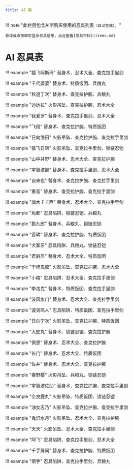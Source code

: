 ```yaml
---
title: AI 篇
---
```


!!! note "此栏目包含AI所购买使用的忍具列表`（自动生成）`。"

    悬浮或点按即可显示忍具信息，点此查看[忍具百科](items.md)

# AI 忍具表

!!! example "猿飞阿斯玛"
	<span class="hint--right hint--medium" aria-label="立即从受伤状态中恢复并进入隐身状态1.5s【100金币/次】">替身术</span>、<span class="hint--top hint--medium" aria-label="减少普通技能的冷却时间，并提高所有攻击的暴击率及暴击伤害【CD大于10减少5s，反之减少4s】">忍术大全</span>、<span class="hint--top hint--medium" aria-label="每攻击一名敌人将获得18%的查克拉加成【包括守护忍】">查克拉手里剑</span>

!!! example "千代婆婆"
	<span class="hint--right hint--medium" aria-label="立即从受伤状态中恢复并进入隐身状态1.5s【100金币/次】">替身术</span>、<span class="hint--top hint--medium" aria-label="提高使用拉面的回复量至4500，并降低拉面冷却时间2s">特质饭团</span>、<span class="hint--top hint--medium" aria-label="普通攻击追加破防效果，并提升伤害">兵粮丸</span>

!!! example "秋道丁次"
	<span class="hint--right hint--medium" aria-label="立即从受伤状态中恢复并进入隐身状态1.5s【100金币/次】">替身术</span>、<span class="hint--top hint--medium" aria-label="提升角色25%额外的查克拉获取">查克拉护腕</span>、<span class="hint--top hint--medium" aria-label="普通攻击追加破防效果，并提升伤害">兵粮丸</span>

!!! example "迪达拉"
	<span class="hint--right hint--medium" aria-label="减少敌方25%查克拉获取">火影吊坠</span>、<span class="hint--top hint--medium" aria-label="提升角色25%额外的查克拉获取">查克拉护腕</span>、<span class="hint--top hint--medium" aria-label="减少普通技能的冷却时间，并提高所有攻击的暴击率及暴击伤害【CD大于10减少5s，反之减少4s】">忍术大全</span>

!!! example "我爱罗"
	<span class="hint--right hint--medium" aria-label="立即从受伤状态中恢复并进入隐身状态1.5s【100金币/次】">替身术</span>、<span class="hint--top hint--medium" aria-label="每攻击一名敌人将获得18%的查克拉加成【包括守护忍】">查克拉手里剑</span>、<span class="hint--top hint--medium" aria-label="减少普通技能的冷却时间，并提高所有攻击的暴击率及暴击伤害【CD大于10减少5s，反之减少4s】">忍术大全</span>

!!! example "飞段"
	<span class="hint--right hint--medium" aria-label="立即从受伤状态中恢复并进入隐身状态1.5s【100金币/次】">替身术</span>、<span class="hint--top hint--medium" aria-label="提升角色25%额外的查克拉获取">查克拉护腕</span>、<span class="hint--top hint--medium" aria-label="提高使用拉面的回复量至4500，并降低拉面冷却时间2s">特质饭团</span>

!!! example "日向雏田"
	<span class="hint--right hint--medium" aria-label="减少敌方25%查克拉获取">火影吊坠</span>、<span class="hint--top hint--medium" aria-label="提升角色25%额外的查克拉获取">查克拉护腕</span>、<span class="hint--top hint--medium" aria-label="每攻击一名敌人将获得18%的查克拉加成【包括守护忍】">查克拉手里剑</span>

!!! example "猿飞日斩"
	<span class="hint--right hint--medium" aria-label="减少敌方25%查克拉获取">火影吊坠</span>、<span class="hint--top hint--medium" aria-label="每攻击一名敌人将获得18%的查克拉加成【包括守护忍】">查克拉手里剑</span>、<span class="hint--top hint--medium" aria-label="提高角色3000HP上限并减少25%所受到的伤害">锁链忍铠</span>

!!! example "山中井野"
	<span class="hint--right hint--medium" aria-label="立即从受伤状态中恢复并进入隐身状态1.5s【100金币/次】">替身术</span>、<span class="hint--top hint--medium" aria-label="减少普通技能的冷却时间，并提高所有攻击的暴击率及暴击伤害【CD大于10减少5s，反之减少4s】">忍术大全</span>、<span class="hint--top hint--medium" aria-label="提升角色25%额外的查克拉获取">查克拉护腕</span>

!!! example "宇智波鼬"
	<span class="hint--right hint--medium" aria-label="立即从受伤状态中恢复并进入隐身状态1.5s【100金币/次】">替身术</span>、<span class="hint--top hint--medium" aria-label="每攻击一名敌人将获得18%的查克拉加成【包括守护忍】">查克拉手里剑</span>、<span class="hint--top hint--medium" aria-label="减少普通技能的冷却时间，并提高所有攻击的暴击率及暴击伤害【CD大于10减少5s，反之减少4s】">忍术大全</span>

!!! example "自来也"
	<span class="hint--right hint--medium" aria-label="立即从受伤状态中恢复并进入隐身状态1.5s【100金币/次】">替身术</span>、<span class="hint--top hint--medium" aria-label="提升角色25%额外的查克拉获取">查克拉护腕</span>、<span class="hint--top hint--medium" aria-label="每攻击一名敌人将获得18%的查克拉加成【包括守护忍】">查克拉手里剑</span>

!!! example "重吾"
	<span class="hint--right hint--medium" aria-label="立即从受伤状态中恢复并进入隐身状态1.5s【100金币/次】">替身术</span>、<span class="hint--top hint--medium" aria-label="提升角色25%额外的查克拉获取">查克拉护腕</span>、<span class="hint--top hint--medium" aria-label="每攻击一名敌人将获得18%的查克拉加成【包括守护忍】">查克拉手里剑</span>

!!! example "旗木卡卡西"
	<span class="hint--right hint--medium" aria-label="立即从受伤状态中恢复并进入隐身状态1.5s【100金币/次】">替身术</span>、<span class="hint--top hint--medium" aria-label="减少普通技能的冷却时间，并提高所有攻击的暴击率及暴击伤害【CD大于10减少5s，反之减少4s】">忍术大全</span>、<span class="hint--top hint--medium" aria-label="每攻击一名敌人将获得18%的查克拉加成【包括守护忍】">查克拉手里剑</span>

!!! example "角都"
	<span class="hint--right hint--medium" aria-label="释放一个苦无陷阱，触发后将击倒敌人并造成伤害【随等级成长增加伤害，500 * 等级】">忍具陷阱</span>、<span class="hint--top hint--medium" aria-label="提高角色3000HP上限并减少25%所受到的伤害">锁链忍铠</span>、<span class="hint--top hint--medium" aria-label="普通攻击追加破防效果，并提升伤害">兵粮丸</span>

!!! example "勘九郎"
	<span class="hint--right hint--medium" aria-label="立即从受伤状态中恢复并进入隐身状态1.5s【100金币/次】">替身术</span>、<span class="hint--top hint--medium" aria-label="普通攻击追加破防效果，并提升伤害">兵粮丸</span>、<span class="hint--top hint--medium" aria-label="提高角色3000HP上限并减少25%所受到的伤害">锁链忍铠</span>

!!! example "香磷"
	<span class="hint--right hint--medium" aria-label="立即从受伤状态中恢复并进入隐身状态1.5s【100金币/次】">替身术</span>、<span class="hint--top hint--medium" aria-label="提升角色25%额外的查克拉获取">查克拉护腕</span>、<span class="hint--top hint--medium" aria-label="提高使用拉面的回复量至4500，并降低拉面冷却时间2s">特质饭团</span>

!!! example "犬冢牙"
	<span class="hint--right hint--medium" aria-label="释放一个苦无陷阱，触发后将击倒敌人并造成伤害【随等级成长增加伤害，500 * 等级】">忍具陷阱</span>、<span class="hint--top hint--medium" aria-label="普通攻击追加破防效果，并提升伤害">兵粮丸</span>、<span class="hint--top hint--medium" aria-label="提高角色3000HP上限并减少25%所受到的伤害">锁链忍铠</span>

!!! example "君麻吕"
	<span class="hint--right hint--medium" aria-label="立即从受伤状态中恢复并进入隐身状态1.5s【100金币/次】">替身术</span>、<span class="hint--top hint--medium" aria-label="减少普通技能的冷却时间，并提高所有攻击的暴击率及暴击伤害【CD大于10减少5s，反之减少4s】">忍术大全</span>、<span class="hint--top hint--medium" aria-label="提高使用拉面的回复量至4500，并降低拉面冷却时间2s">特质饭团</span>

!!! example "干柿鬼鲛"
	<span class="hint--right hint--medium" aria-label="减少敌方25%查克拉获取">火影吊坠</span>、<span class="hint--top hint--medium" aria-label="提升角色25%额外的查克拉获取">查克拉护腕</span>、<span class="hint--top hint--medium" aria-label="减少普通技能的冷却时间，并提高所有攻击的暴击率及暴击伤害【CD大于10减少5s，反之减少4s】">忍术大全</span>

!!! example "小南"
	<span class="hint--right hint--medium" aria-label="释放一个苦无陷阱，触发后将击倒敌人并造成伤害【随等级成长增加伤害，500 * 等级】">忍具陷阱</span>、<span class="hint--top hint--medium" aria-label="减少普通技能的冷却时间，并提高所有攻击的暴击率及暴击伤害【CD大于10减少5s，反之减少4s】">忍术大全</span>、<span class="hint--top hint--medium" aria-label="每攻击一名敌人将获得18%的查克拉加成【包括守护忍】">查克拉手里剑</span>

!!! example "李洛克"
	<span class="hint--right hint--medium" aria-label="立即从受伤状态中恢复并进入隐身状态1.5s【100金币/次】">替身术</span>、<span class="hint--top hint--medium" aria-label="提高使用拉面的回复量至4500，并降低拉面冷却时间2s">特质饭团</span>、<span class="hint--top hint--medium" aria-label="每攻击一名敌人将获得18%的查克拉加成【包括守护忍】">查克拉手里剑</span>

!!! example "波风水门"
	<span class="hint--right hint--medium" aria-label="立即从受伤状态中恢复并进入隐身状态1.5s【100金币/次】">替身术</span>、<span class="hint--top hint--medium" aria-label="减少普通技能的冷却时间，并提高所有攻击的暴击率及暴击伤害【CD大于10减少5s，反之减少4s】">忍术大全</span>、<span class="hint--top hint--medium" aria-label="每攻击一名敌人将获得18%的查克拉加成【包括守护忍】">查克拉手里剑</span>

!!! example "漩涡鸣人"
	<span class="hint--right hint--medium" aria-label="释放一个苦无陷阱，触发后将击倒敌人并造成伤害【随等级成长增加伤害，500 * 等级】">忍具陷阱</span>、<span class="hint--top hint--medium" aria-label="提高使用拉面的回复量至4500，并降低拉面冷却时间2s">特质饭团</span>、<span class="hint--top hint--medium" aria-label="每攻击一名敌人将获得18%的查克拉加成【包括守护忍】">查克拉手里剑</span>

!!! example "日向宁次"
	<span class="hint--right hint--medium" aria-label="减少敌方25%查克拉获取">火影吊坠</span>、<span class="hint--top hint--medium" aria-label="提升角色25%额外的查克拉获取">查克拉护腕</span>、<span class="hint--top hint--medium" aria-label="提高使用拉面的回复量至4500，并降低拉面冷却时间2s">特质饭团</span>

!!! example "大蛇丸"
	<span class="hint--right hint--medium" aria-label="立即从受伤状态中恢复并进入隐身状态1.5s【100金币/次】">替身术</span>、<span class="hint--top hint--medium" aria-label="提高角色3000HP上限并减少25%所受到的伤害">锁链忍铠</span>、<span class="hint--top hint--medium" aria-label="提升角色25%额外的查克拉获取">查克拉护腕</span>

!!! example "佩恩"
	<span class="hint--right hint--medium" aria-label="立即从受伤状态中恢复并进入隐身状态1.5s【100金币/次】">替身术</span>、<span class="hint--top hint--medium" aria-label="减少普通技能的冷却时间，并提高所有攻击的暴击率及暴击伤害【CD大于10减少5s，反之减少4s】">忍术大全</span>、<span class="hint--top hint--medium" aria-label="提升角色25%额外的查克拉获取">查克拉护腕</span>

!!! example "长门"
	<span class="hint--right hint--medium" aria-label="立即从受伤状态中恢复并进入隐身状态1.5s【100金币/次】">替身术</span>、<span class="hint--top hint--medium" aria-label="减少普通技能的冷却时间，并提高所有攻击的暴击率及暴击伤害【CD大于10减少5s，反之减少4s】">忍术大全</span>、<span class="hint--top hint--medium" aria-label="提高使用拉面的回复量至4500，并降低拉面冷却时间2s">特质饭团</span>

!!! example "佐井"
	<span class="hint--right hint--medium" aria-label="立即从受伤状态中恢复并进入隐身状态1.5s【100金币/次】">替身术</span>、<span class="hint--top hint--medium" aria-label="减少普通技能的冷却时间，并提高所有攻击的暴击率及暴击伤害【CD大于10减少5s，反之减少4s】">忍术大全</span>、<span class="hint--top hint--medium" aria-label="提升角色25%额外的查克拉获取">查克拉护腕</span>

!!! example "春野樱"
	<span class="hint--right hint--medium" aria-label="减少敌方25%查克拉获取">火影吊坠</span>、<span class="hint--top hint--medium" aria-label="普通攻击追加破防效果，并提升伤害">兵粮丸</span>、<span class="hint--top hint--medium" aria-label="提高角色3000HP上限并减少25%所受到的伤害">锁链忍铠</span>

!!! example "宇智波佐助"
	<span class="hint--right hint--medium" aria-label="立即从受伤状态中恢复并进入隐身状态1.5s【100金币/次】">替身术</span>、<span class="hint--top hint--medium" aria-label="提升角色25%额外的查克拉获取">查克拉护腕</span>、<span class="hint--top hint--medium" aria-label="每攻击一名敌人将获得18%的查克拉加成【包括守护忍】">查克拉手里剑</span>

!!! example "奈良鹿丸"
	<span class="hint--right hint--medium" aria-label="减少敌方25%查克拉获取">火影吊坠</span>、<span class="hint--top hint--medium" aria-label="提高使用拉面的回复量至4500，并降低拉面冷却时间2s">特质饭团</span>、<span class="hint--top hint--medium" aria-label="提高角色3000HP上限并减少25%所受到的伤害">锁链忍铠</span>

!!! example "油女志乃"
	<span class="hint--right hint--medium" aria-label="减少敌方25%查克拉获取">火影吊坠</span>、<span class="hint--top hint--medium" aria-label="提升角色25%额外的查克拉获取">查克拉护腕</span>、<span class="hint--top hint--medium" aria-label="每攻击一名敌人将获得18%的查克拉加成【包括守护忍】">查克拉手里剑</span>

!!! example "鬼灯水月"
	<span class="hint--right hint--medium" aria-label="减少敌方25%查克拉获取">火影吊坠</span>、<span class="hint--top hint--medium" aria-label="减少普通技能的冷却时间，并提高所有攻击的暴击率及暴击伤害【CD大于10减少5s，反之减少4s】">忍术大全</span>、<span class="hint--top hint--medium" aria-label="提升角色25%额外的查克拉获取">查克拉护腕</span>

!!! example "天天"
	<span class="hint--right hint--medium" aria-label="减少敌方25%查克拉获取">火影吊坠</span>、<span class="hint--top hint--medium" aria-label="减少普通技能的冷却时间，并提高所有攻击的暴击率及暴击伤害【CD大于10减少5s，反之减少4s】">忍术大全</span>、<span class="hint--top hint--medium" aria-label="每攻击一名敌人将获得18%的查克拉加成【包括守护忍】">查克拉手里剑</span>

!!! example "阿飞"
	<span class="hint--right hint--medium" aria-label="释放一个苦无陷阱，触发后将击倒敌人并造成伤害【随等级成长增加伤害，500 * 等级】">忍具陷阱</span>、<span class="hint--top hint--medium" aria-label="每攻击一名敌人将获得18%的查克拉加成【包括守护忍】">查克拉手里剑</span>、<span class="hint--top hint--medium" aria-label="减少普通技能的冷却时间，并提高所有攻击的暴击率及暴击伤害【CD大于10减少5s，反之减少4s】">忍术大全</span>

!!! example "千手扉间"
	<span class="hint--right hint--medium" aria-label="立即从受伤状态中恢复并进入隐身状态1.5s【100金币/次】">替身术</span>、<span class="hint--top hint--medium" aria-label="提升角色25%额外的查克拉获取">查克拉护腕</span>、<span class="hint--top hint--medium" aria-label="提高使用拉面的回复量至4500，并降低拉面冷却时间2s">特质饭团</span>

!!! example "纲手"
	<span class="hint--right hint--medium" aria-label="释放一个苦无陷阱，触发后将击倒敌人并造成伤害【随等级成长增加伤害，500 * 等级】">忍具陷阱</span>、<span class="hint--top hint--medium" aria-label="每攻击一名敌人将获得18%的查克拉加成【包括守护忍】">查克拉手里剑</span>、<span class="hint--top hint--medium" aria-label="普通攻击追加破防效果，并提升伤害">兵粮丸</span>


<link rel="stylesheet" href="https://cdnjs.cloudflare.com/ajax/libs/hint.css/2.7.0/hint.min.css" integrity="sha512-gnj0WGxmbeTgYXck9CyFjrdkEFcZE4xwnJb/nG3bcl5OlWHJ9ixRkJK0MDPtCytnO3IBIh0Omqawv0UPpl0LoA==" crossorigin="anonymous" referrerpolicy="no-referrer" />
